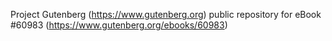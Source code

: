 Project Gutenberg (https://www.gutenberg.org) public repository for
eBook #60983 (https://www.gutenberg.org/ebooks/60983)
